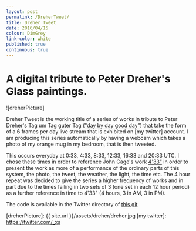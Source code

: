 ```yaml
---
layout: post
permalink: /DreherTweet/
title: Dreher Tweet
date: 2016/04/15
colour: DimGrey
link-color: white
published: true
continuous: true
---
```


# A digital tribute to Peter Dreher's Glass paintings.

![dreherPicture]

Dreher Tweet is the working title of a series of works in tribute to Peter Dreher's Tag um Tag guter Tag (["day by day good day"]) that take the form of  a 6 frames per day live stream that is exhibited on [my twitter] account. I am producing this series automatically by having a webcam which takes a photo of my orange mug in my bedroom, that is then tweeted.

This occurs everyday at 0:33, 4:33, 8:33, 12:33, 16:33 and 20:33 UTC. I chose these times in order to reference John Cage's work [4'33"] in order to present the work as more of a performance of the ordinary parts of this system, the photo, the tweet, the weather, the light, the time etc. The 4 hour repeat was decided to give the series a higher frequency of works and in part due to the times falling in two sets of 3 (one set in each 12 hour period) as a further reference in time to 4'33" (4 hours, 3 in AM, 3 in PM).

The code is available in the Twitter directory of [this git]

["day by day good day"]: https://en.wikipedia.org/wiki/Peter_Dreher#Tag_um_Tag_guter_Tag_.2F_Day_by_Day_good_Day
[4'33"]: https://en.wikipedia.org/wiki/4%E2%80%B233%E2%80%B3
[this git]: https://github.com/ixt/Scripts/
[dreherPicture]: {{ site.url }}/assets/dreher/dreher.jpg
[my twitter]: https://twitter.com/_xs
